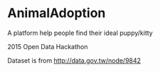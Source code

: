 # AnimalAdoption
A platform help people find their ideal puppy/kitty

2015 Open Data Hackathon

Dataset is from http://data.gov.tw/node/9842
